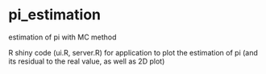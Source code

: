 # pi_estimation
estimation of pi with MC method

R shiny code (ui.R, server.R) for application to plot the estimation of pi (and its residual to the real value, as well as 2D plot)
